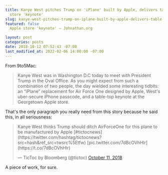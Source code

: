 ```yaml
---
title: Kanye West pitches Trump on 'iPlane' built by Apple, delivers table-top Apple
  store 'keynote'
slug: kanye-west-pitches-trump-on-iplane-built-by-apple-delivers-table-top-apple-store-keynote
featured: false
  Apple store 'keynote' – Johnathan.org

layout: post
categories: posts
date: 2018-10-12 07:52:43 -07:00
last_modified_at: 2022-02-06 14:00:00 -07:00
---
```


From 9to5Mac:

> Kanye West was in Washington D.C today to meet with President Trump in the Oval Office. As you might expect from such a combination of two people, the day wielded some interesting tidbits: an “iPlane” replacement for Air Force One designed by Apple, West's uber-secure iPhone passcode, and a table-top keynote at the Georgetown Apple store.

That's the only paragraph you really need from this story because he said this, in all seriousness:

<blockquote class="twitter-tweet">
Kanye West thinks Trump should ditch AirForceOne for this plane to be manufactured by Apple [#tictocnews](https://twitter.com/hashtag/tictocnews?src=hash&ref_src=twsrc%5Etfw) [pic.twitter.com/7dBcOVhHlr](https://t.co/7dBcOVhHlr)

— TicToc by Bloomberg (@tictoc) [October 11, 2018](https://twitter.com/tictoc/status/1050437000019333120?ref_src=twsrc%5Etfw)
</blockquote>
<script async src="https://platform.twitter.com/widgets.js" charset="utf-8"></script>

A piece of work, for sure.


